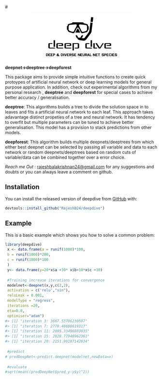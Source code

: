 
<!-- README.md is generated from README.Rmd. Please edit that file -->

\#

<center>

<img src="deepdiveLogo.png">

</center>

**deepnet-\>deeptree-\>deepforest**

<!-- badges: start -->

<!-- badges: end -->

This package aims to provide simple intuitive functions to create quick
protoypes of artificial neural network or deep learning models for
general purpose application. In addition, check out experimental
algorithms from my personal research , **deeptree** and **deepforest**
for special cases to achieve better accuracy / generalisation.

**deeptree**: This algorithms builds a tree to divide the solution space
in to leaves and fits a artificial neural network to each leaf. This
approach takes adavantage distinct propeties of a tree and neural
network. It has tendency to overfit but multiple parameters can be tuned
to achieve better generalisation. This model has a provision to stack
predictions from other models.

**deepforest**: This algorithm builds multiple deepnets/deeptrees from
which either best deepnet can be selected by passing all variable and
data to each network or random deepnets/deeptrees based on random cuts
of variable/data can be combined together over a error choice.

*Reach me Out* : <rajeshbalakrishnan24@gmail.com> for any suggestions
and doubts or you can always leave a comment on github.

## Installation

You can install the released version of deepdive from
[GitHub](https://github.com/RajeshB24/deepdive) with:

``` r
devtools::install_github("RajeshB24/deepdive")
```

## Example

This is a basic example which shows you how to solve a common problem:

``` r
library(deepdive)
 x <- data.frame(a = runif(1000)*100,
 b = runif(1000)*200,
 c = runif(1000)*100
 )
 y<- data.frame(y=20*x$a +30* x$b+10*x$c +10)

 #Training increase iterations for convergence
 modelnet<-deepnet(x,y,c(2,2),
 activation = c('relu',"sin"),
 reluLeak = 0.001,
 modelType = "regress",
 iterations =20,
 eta=0.8,
 optimiser="adam")
#> [1] "iteration 3: 3667.53706230597"
#> [1] "iteration 7: 2778.48688619317"
#> [1] "iteration 11: 2005.33496803035"
#> [1] "iteration 15: 2028.77946962361"
#> [1] "iteration 20: 2151.99187142834"

 #predict
# predDeepNet<-predict.deepnet(modelnet,newData=x)

 #evaluate
#sqrt(mean((predDeepNet$pred_y-y$y)^2))

 
```
